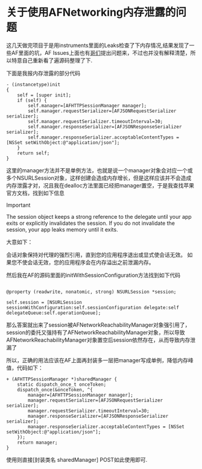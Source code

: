 # 关于使用AFNetworking内存泄露的问题

这几天做完项目于是用instruments里面的Leaks检查了下内存情况,结果发现了一些AF里面的坑，AF Issues上面也有[哥们]("https://github.com/AFNetworking/AFNetworking/issues/3293")提出问题来，不过也并没有解释清楚，所以特意自己重新看了遍源码整理了下.

下面是我报内存泄露的部分代码

```
- (instancetype)init
{
    self = [super init];
    if (self) {
        self.manager=[AFHTTPSessionManager manager];
        self.manager.requestSerializer=[AFJSONRequestSerializer serializer];
        self.manager.requestSerializer.timeoutInterval=30;
        self.manager.responseSerializer=[AFJSONResponseSerializer serializer];
        self.manager.responseSerializer.acceptableContentTypes = [NSSet setWithObject:@"application/json"];
    }
    return self;
}

```

这里的manager方法并不是单例方法，也就是说一个manager对象会对应一个或多个NSURLSession对象，这样创建会造成内存增长，但是这样应该并不会造成内存泄露才对，况且我在dealloc方法里面已经把manager置空，于是我查找苹果官方文档，找到如下信息


Important

The session object keeps a strong reference to the delegate until your app exits or explicitly invalidates the session. If you do not invalidate the session, your app leaks memory until it exits.

大意如下：

会话对象保持对代理的强烈引用，直到您的应用程序退出或显式使会话无效。 如果您不使会话无效，您的应用程序会在内存溢出之前泄漏内存。

然后我在AF的源码里面的initWithSessionConfiguration方法找到如下代码

```

@property (readwrite, nonatomic, strong) NSURLSession *session;

self.session = [NSURLSession sessionWithConfiguration:self.sessionConfiguration delegate:self delegateQueue:self.operationQueue];

```

那么答案就出来了session被AFNetworkReachabilityManager对象强引用了，session的委托又强持有了AFNetworkReachabilityManager对象，所以导致AFNetworkReachabilityManager对象置空后session依然存在，从而导致内存泄漏了

所以，正确的用法应该在AF上面再封装多一层把manager写成单例，降低内存峰值，代码如下：

```
+ (AFHTTPSessionManager *)sharedManager {
    static dispatch_once_t onceToken;
    dispatch_once(&onceToken, ^{
        manager=[AFHTTPSessionManager manager];
        manager.requestSerializer=[AFJSONRequestSerializer serializer];
        manager.requestSerializer.timeoutInterval=30;
        manager.responseSerializer=[AFJSONResponseSerializer serializer];
        manager.responseSerializer.acceptableContentTypes = [NSSet setWithObject:@"application/json"];
    });
    return manager;
}

```

使用则直接[封装类名 sharedManager] POST如此使用即可.